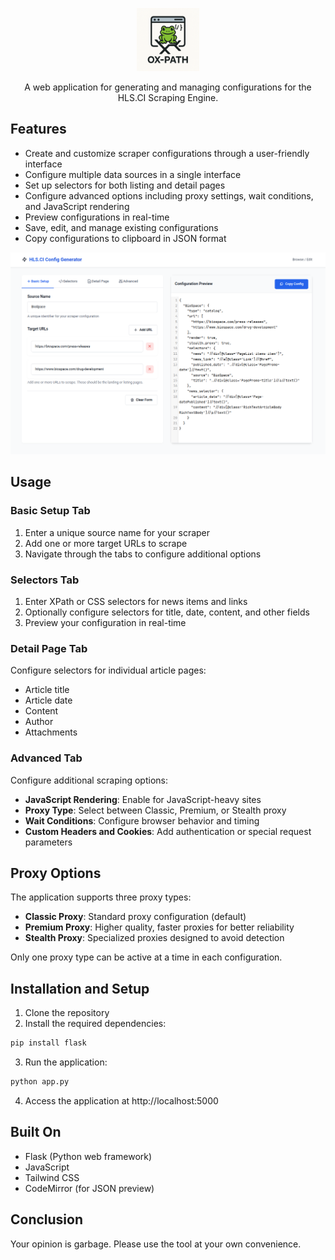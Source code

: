 <p align="center"><img width="20%" src="media/oxpath.png" alt=""></p>

<p align="center">A web application for generating and managing configurations for the HLS.CI Scraping Engine.</p>

## Features

- Create and customize scraper configurations through a user-friendly interface
- Configure multiple data sources in a single interface
- Set up selectors for both listing and detail pages
- Configure advanced options including proxy settings, wait conditions, and JavaScript rendering
- Preview configurations in real-time
- Save, edit, and manage existing configurations
- Copy configurations to clipboard in JSON format

<p align="center"><img src="media/boomer.png" alt=""></p>


## Usage

### Basic Setup Tab
1. Enter a unique source name for your scraper
2. Add one or more target URLs to scrape
3. Navigate through the tabs to configure additional options

### Selectors Tab
1. Enter XPath or CSS selectors for news items and links
2. Optionally configure selectors for title, date, content, and other fields
3. Preview your configuration in real-time

### Detail Page Tab
Configure selectors for individual article pages:
- Article title
- Article date
- Content
- Author
- Attachments

### Advanced Tab
Configure additional scraping options:
- **JavaScript Rendering**: Enable for JavaScript-heavy sites
- **Proxy Type**: Select between Classic, Premium, or Stealth proxy
- **Wait Conditions**: Configure browser behavior and timing
- **Custom Headers and Cookies**: Add authentication or special request parameters

## Proxy Options

The application supports three proxy types:
- **Classic Proxy**: Standard proxy configuration (default)
- **Premium Proxy**: Higher quality, faster proxies for better reliability
- **Stealth Proxy**: Specialized proxies designed to avoid detection

Only one proxy type can be active at a time in each configuration.

## Installation and Setup

1. Clone the repository
2. Install the required dependencies:
```bash
pip install flask
```
3. Run the application:
```bash
python app.py
```
4. Access the application at http://localhost:5000

## Built On

- Flask (Python web framework)
- JavaScript
- Tailwind CSS
- CodeMirror (for JSON preview)


## Conclusion

Your opinion is garbage. Please use the tool at your own convenience.
